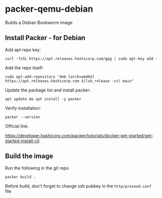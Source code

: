 # packer-qemu-debian

Builds a Debian Bookworm image

## Install Packer - for Debian

Add apt repo key:
```
curl -fsSL https://apt.releases.hashicorp.com/gpg | sudo apt-key add -
```

Add the repo itself:
```
sudo apt-add-repository "deb [arch=amd64] https://apt.releases.hashicorp.com $(lsb_release -cs) main"
```

Update the package list and install packer:
```
apt update && apt install -y packer
```

Verify installation:
```
packer --version
```

Official link:

https://developer.hashicorp.com/packer/tutorials/docker-get-started/get-started-install-cli

## Build the image

Run the following in the git repo
```
packer build .
```

Before build, don't forget to change ssh pubkey in the ```http/preseed.conf``` file
